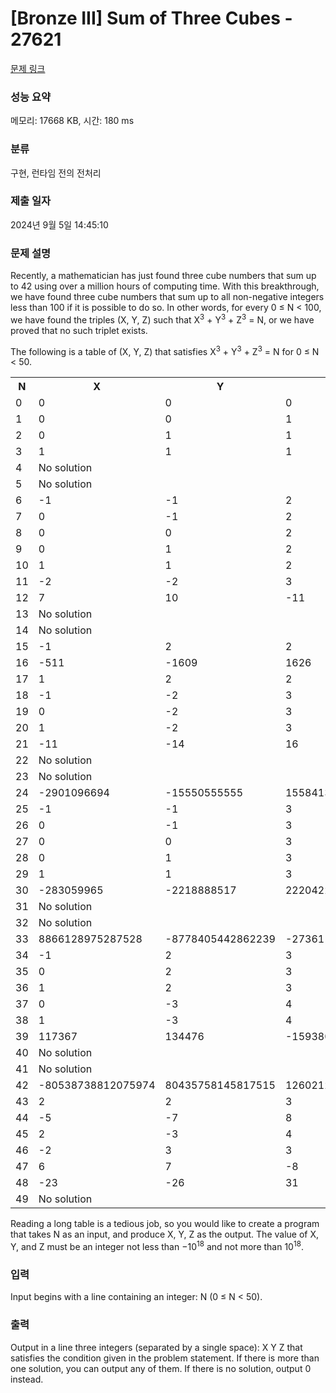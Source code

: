 # [Bronze III] Sum of Three Cubes - 27621 

[문제 링크](https://www.acmicpc.net/problem/27621) 

### 성능 요약

메모리: 17668 KB, 시간: 180 ms

### 분류

구현, 런타임 전의 전처리

### 제출 일자

2024년 9월 5일 14:45:10

### 문제 설명

<p>Recently, a mathematician has just found three cube numbers that sum up to 42 using over a million hours of computing time. With this breakthrough, we have found three cube numbers that sum up to all non-negative integers less than 100 if it is possible to do so. In other words, for every 0 ≤ N < 100, we have found the triples (X, Y, Z) such that X<sup>3</sup> + Y<sup>3</sup> + Z<sup>3</sup> = N, or we have proved that no such triplet exists.</p>

<p>The following is a table of (X, Y, Z) that satisfies X<sup>3</sup> + Y<sup>3</sup> + Z<sup>3</sup> = N for 0 ≤ N < 50.</p>

<table class="table table-bordered th-center td-center">
	<tbody>
		<tr>
			<th>N</th>
			<th>X</th>
			<th>Y</th>
			<th>Z</th>
		</tr>
		<tr>
			<td>0</td>
			<td>0</td>
			<td>0</td>
			<td>0</td>
		</tr>
		<tr>
			<td>1</td>
			<td>0</td>
			<td>0</td>
			<td>1</td>
		</tr>
		<tr>
			<td>2</td>
			<td>0</td>
			<td>1</td>
			<td>1</td>
		</tr>
		<tr>
			<td>3</td>
			<td>1</td>
			<td>1</td>
			<td>1</td>
		</tr>
		<tr>
			<td>4</td>
			<td colspan="3">No solution</td>
		</tr>
		<tr>
			<td>5</td>
			<td colspan="3">No solution</td>
		</tr>
		<tr>
			<td>6</td>
			<td>-1</td>
			<td>-1</td>
			<td>2</td>
		</tr>
		<tr>
			<td>7</td>
			<td>0</td>
			<td>-1</td>
			<td>2</td>
		</tr>
		<tr>
			<td>8</td>
			<td>0</td>
			<td>0</td>
			<td>2</td>
		</tr>
		<tr>
			<td>9</td>
			<td>0</td>
			<td>1</td>
			<td>2</td>
		</tr>
		<tr>
			<td>10</td>
			<td>1</td>
			<td>1</td>
			<td>2</td>
		</tr>
		<tr>
			<td>11</td>
			<td>-2</td>
			<td>-2</td>
			<td>3</td>
		</tr>
		<tr>
			<td>12</td>
			<td>7</td>
			<td>10</td>
			<td>-11</td>
		</tr>
		<tr>
			<td>13</td>
			<td colspan="3">No solution</td>
		</tr>
		<tr>
			<td>14</td>
			<td colspan="3">No solution</td>
		</tr>
		<tr>
			<td>15</td>
			<td>-1</td>
			<td>2</td>
			<td>2</td>
		</tr>
		<tr>
			<td>16</td>
			<td>-511</td>
			<td>-1609</td>
			<td>1626</td>
		</tr>
		<tr>
			<td>17</td>
			<td>1</td>
			<td>2</td>
			<td>2</td>
		</tr>
		<tr>
			<td>18</td>
			<td>-1</td>
			<td>-2</td>
			<td>3</td>
		</tr>
		<tr>
			<td>19</td>
			<td>0</td>
			<td>-2</td>
			<td>3</td>
		</tr>
		<tr>
			<td>20</td>
			<td>1</td>
			<td>-2</td>
			<td>3</td>
		</tr>
		<tr>
			<td>21</td>
			<td>-11</td>
			<td>-14</td>
			<td>16</td>
		</tr>
		<tr>
			<td>22</td>
			<td colspan="3">No solution</td>
		</tr>
		<tr>
			<td>23</td>
			<td colspan="3">No solution</td>
		</tr>
		<tr>
			<td>24</td>
			<td>-2901096694</td>
			<td>-15550555555</td>
			<td>15584139827</td>
		</tr>
		<tr>
			<td>25</td>
			<td>-1</td>
			<td>-1</td>
			<td>3</td>
		</tr>
		<tr>
			<td>26</td>
			<td>0</td>
			<td>-1</td>
			<td>3</td>
		</tr>
		<tr>
			<td>27</td>
			<td>0</td>
			<td>0</td>
			<td>3</td>
		</tr>
		<tr>
			<td>28</td>
			<td>0</td>
			<td>1</td>
			<td>3</td>
		</tr>
		<tr>
			<td>29</td>
			<td>1</td>
			<td>1</td>
			<td>3</td>
		</tr>
		<tr>
			<td>30</td>
			<td>-283059965</td>
			<td>-2218888517</td>
			<td>2220422932</td>
		</tr>
		<tr>
			<td>31</td>
			<td colspan="3">No solution</td>
		</tr>
		<tr>
			<td>32</td>
			<td colspan="3">No solution</td>
		</tr>
		<tr>
			<td>33</td>
			<td>8866128975287528</td>
			<td>-8778405442862239</td>
			<td>-2736111468807040</td>
		</tr>
		<tr>
			<td>34</td>
			<td>-1</td>
			<td>2</td>
			<td>3</td>
		</tr>
		<tr>
			<td>35</td>
			<td>0</td>
			<td>2</td>
			<td>3</td>
		</tr>
		<tr>
			<td>36</td>
			<td>1</td>
			<td>2</td>
			<td>3</td>
		</tr>
		<tr>
			<td>37</td>
			<td>0</td>
			<td>-3</td>
			<td>4</td>
		</tr>
		<tr>
			<td>38</td>
			<td>1</td>
			<td>-3</td>
			<td>4</td>
		</tr>
		<tr>
			<td>39</td>
			<td>117367</td>
			<td>134476</td>
			<td>-159380</td>
		</tr>
		<tr>
			<td>40</td>
			<td colspan="3">No solution</td>
		</tr>
		<tr>
			<td>41</td>
			<td colspan="3">No solution</td>
		</tr>
		<tr>
			<td>42</td>
			<td>-80538738812075974</td>
			<td>80435758145817515</td>
			<td>12602123297335631</td>
		</tr>
		<tr>
			<td>43</td>
			<td>2</td>
			<td>2</td>
			<td>3</td>
		</tr>
		<tr>
			<td>44</td>
			<td>-5</td>
			<td>-7</td>
			<td>8</td>
		</tr>
		<tr>
			<td>45</td>
			<td>2</td>
			<td>-3</td>
			<td>4</td>
		</tr>
		<tr>
			<td>46</td>
			<td>-2</td>
			<td>3</td>
			<td>3</td>
		</tr>
		<tr>
			<td>47</td>
			<td>6</td>
			<td>7</td>
			<td>-8</td>
		</tr>
		<tr>
			<td>48</td>
			<td>-23</td>
			<td>-26</td>
			<td>31</td>
		</tr>
		<tr>
			<td>49</td>
			<td colspan="3">No solution</td>
		</tr>
	</tbody>
</table>

<p>Reading a long table is a tedious job, so you would like to create a program that takes N as an input, and produce X, Y, Z as the output. The value of X, Y, and Z must be an integer not less than −10<sup>18</sup> and not more than 10<sup>18</sup>.</p>

### 입력 

 <p>Input begins with a line containing an integer: N (0 ≤ N < 50).</p>

### 출력 

 <p>Output in a line three integers (separated by a single space): X Y Z that satisfies the condition given in the problem statement. If there is more than one solution, you can output any of them. If there is no solution, output 0 instead.</p>

